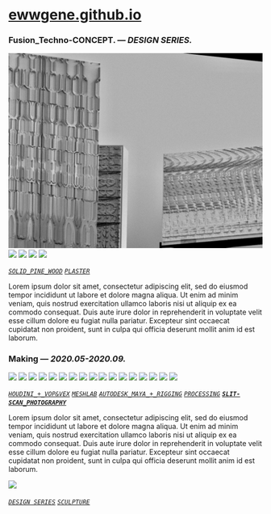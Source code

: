 
# [ewwgene.github.io](https://ewwgene.github.io/)
### Fusion_Techno-CONCEPT. — _DESIGN SERIES._
[![Fusion_Techno-CONCEPT](/100.jpg)](https://ewwgene.github.io/Fusion_Techno-CONCEPT/Carousel)<a id="101" href="https://ewwgene.github.io/Fusion_Techno-CONCEPT/Carousel/#101"><img src="https://ewwgene.github.io/Fusion_Techno-CONCEPT/101.jpg" height="66"></a> <a id="103" href="https://ewwgene.github.io/Fusion_Techno-CONCEPT/Carousel/#103"><img src="https://ewwgene.github.io/Fusion_Techno-CONCEPT/103.jpg" height="66"></a> <a id="105" href="https://ewwgene.github.io/Fusion_Techno-CONCEPT/Carousel/#105"><img src="https://ewwgene.github.io/Fusion_Techno-CONCEPT/105.jpg" height="66"></a> <a id="111" href="https://ewwgene.github.io/Fusion_Techno-CONCEPT/Carousel/#111"><img src="https://ewwgene.github.io/Fusion_Techno-CONCEPT/111.jpg" height="66"></a> <a id="text">&#160;</a>

[_`SOLID_PINE_WOOD`_](https://ewwgene.github.io) [_`PLASTER`_](https://ewwgene.github.io) 

Lorem ipsum dolor sit amet, consectetur adipiscing elit, sed do eiusmod tempor incididunt ut labore et dolore magna aliqua. Ut enim ad minim veniam, quis nostrud exercitation ullamco laboris nisi ut aliquip ex ea commodo consequat. Duis aute irure dolor in reprehenderit in voluptate velit esse cillum dolore eu fugiat nulla pariatur. Excepteur sint occaecat cupidatat non proident, sunt in culpa qui officia deserunt mollit anim id est laborum.

### Making — _2020.05-2020.09._
<a id="101m" href="https://ewwgene.github.io/Fusion_Techno-CONCEPT/Carousel/#101m"><img src="https://ewwgene.github.io/Fusion_Techno-CONCEPT/Making/101.jpg" height="66"></a> <a id="103m" href="https://ewwgene.github.io/Fusion_Techno-CONCEPT/Carousel/#103m"><img src="https://ewwgene.github.io/Fusion_Techno-CONCEPT/Making/103.jpg" height="66"></a> <a id="201m" href="https://ewwgene.github.io/Fusion_Techno-CONCEPT/Carousel/#201m"><img src="https://ewwgene.github.io/Fusion_Techno-CONCEPT/Making/201.jpg" height="66"></a> <a id="203m" href="https://ewwgene.github.io/Fusion_Techno-CONCEPT/Carousel/#203m"><img src="https://ewwgene.github.io/Fusion_Techno-CONCEPT/Making/203.jpg" height="66"></a> <a id="205m" href="https://ewwgene.github.io/Fusion_Techno-CONCEPT/Carousel/#205m"><img src="https://ewwgene.github.io/Fusion_Techno-CONCEPT/Making/205.jpg" height="66"></a> <a id="207m" href="https://ewwgene.github.io/Fusion_Techno-CONCEPT/Carousel/#207m"><img src="https://ewwgene.github.io/Fusion_Techno-CONCEPT/Making/207.jpg" height="66"></a> <a id="209m" href="https://ewwgene.github.io/Fusion_Techno-CONCEPT/Carousel/#209m"><img src="https://ewwgene.github.io/Fusion_Techno-CONCEPT/Making/209.jpg" height="66"></a> <a id="211m" href="https://ewwgene.github.io/Fusion_Techno-CONCEPT/Carousel/#211m"><img src="https://ewwgene.github.io/Fusion_Techno-CONCEPT/Making/211.jpg" height="66"></a> <a id="213m" href="https://ewwgene.github.io/Fusion_Techno-CONCEPT/Carousel/#213m"><img src="https://ewwgene.github.io/Fusion_Techno-CONCEPT/Making/213.jpg" height="66"></a> <a id="301m" href="https://ewwgene.github.io/Fusion_Techno-CONCEPT/Carousel/#301m"><img src="https://ewwgene.github.io/Fusion_Techno-CONCEPT/Making/301.jpg" height="66"></a> <a id="303m" href="https://ewwgene.github.io/Fusion_Techno-CONCEPT/Carousel/#303m"><img src="https://ewwgene.github.io/Fusion_Techno-CONCEPT/Making/303.jpg" height="66"></a> <a id="305m" href="https://ewwgene.github.io/Fusion_Techno-CONCEPT/Carousel/#305m"><img src="https://ewwgene.github.io/Fusion_Techno-CONCEPT/Making/305.jpg" height="66"></a> <a id="307m" href="https://ewwgene.github.io/Fusion_Techno-CONCEPT/Carousel/#307m"><img src="https://ewwgene.github.io/Fusion_Techno-CONCEPT/Making/307.jpg" height="66"></a> <a id="401m" href="https://ewwgene.github.io/Fusion_Techno-CONCEPT/Carousel/#401m"><img src="https://ewwgene.github.io/Fusion_Techno-CONCEPT/Making/401.jpg" height="66"></a> <a id="402m" href="https://ewwgene.github.io/Fusion_Techno-CONCEPT/Carousel/#402m"><img src="https://ewwgene.github.io/Fusion_Techno-CONCEPT/Making/402.jpg" height="66"></a> <a id="406m" href="https://ewwgene.github.io/Fusion_Techno-CONCEPT/Carousel/#406m"><img src="https://ewwgene.github.io/Fusion_Techno-CONCEPT/Making/406.jpg" height="66"></a> <a id="407m" href="https://ewwgene.github.io/Fusion_Techno-CONCEPT/Carousel/#407m"><img src="https://ewwgene.github.io/Fusion_Techno-CONCEPT/Making/407.jpg" height="66"></a>  

[_`HOUDINI_+_VOP&VEX`_](https://ewwgene.github.io) [_`MESHLAB`_](https://ewwgene.github.io) [_`AUTODESK_MAYA_+_RIGGING`_](https://ewwgene.github.io) [_`PROCESSING`_](https://ewwgene.github.io)  [_**`SLIT-SCAN_PHOTOGRAPHY`**_](https://ewwgene.github.io) 

Lorem ipsum dolor sit amet, consectetur adipiscing elit, sed do eiusmod tempor incididunt ut labore et dolore magna aliqua. Ut enim ad minim veniam, quis nostrud exercitation ullamco laboris nisi ut aliquip ex ea commodo consequat. Duis aute irure dolor in reprehenderit in voluptate velit esse cillum dolore eu fugiat nulla pariatur. Excepteur sint occaecat cupidatat non proident, sunt in culpa qui officia deserunt mollit anim id est laborum.

<a id="400" href="https://ewwgene.github.io/Fusion_Techno-CONCEPT/Carousel/#400"><img src="https://ewwgene.github.io/Fusion_Techno-CONCEPT/400.jpg" height="66"></a> 

[_`DESIGN SERIES`_](https://ewwgene.github.io) [_`SCULPTURE`_](https://ewwgene.github.io) 
